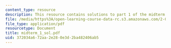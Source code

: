 ```yaml
---
content_type: resource
description: This resource contains solutions to part 1 of the midterm exam.
file: /media/https%3A/open-learning-course-data-rc.s3.amazonaws.com/2-035-special-topics-in-mathematics-with-applications-linear-algebra-and-the-calculus-of-variations-spring-2007/372034a672aa2e280e3d2ba482406ab5_midterm_1_sol.pdf
file_type: application/pdf
resourcetype: Document
title: midterm_1_sol.pdf
uid: 372034a6-72aa-2e28-0e3d-2ba482406ab5
---
```

